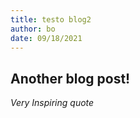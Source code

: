 ```yaml
---
title: testo blog2
author: bo
date: 09/18/2021
---
```


## Another blog post!
*Very Inspiring quote*

